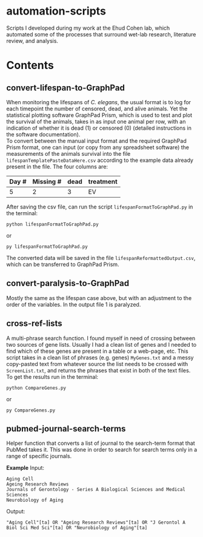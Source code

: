 # automation-scripts
Scripts I developed during my work at the Ehud Cohen lab, which automated some
of the processes that surround wet-lab research, literature review, and
analysis.

# Contents
## convert-lifespan-to-GraphPad
When monitoring the lifespans of *C. elegans*, the usual format is to log for
each timepoint the number of censored, dead, and alive animals.
Yet the statistical plotting software GraphPad Prism, which is used to test and
plot the survival of the animals, takes in as input one animal per row, with an
indication of whether it is dead (1) or censored (0) (detailed instructions in
the software documentation).  
To convert between the manual input format and the required GraphPad Prism
format, one can input (or copy from any spreadsheet software) the measurements
of the animals survival into the file `lifespanTemplatePasteDataHere.csv`
according to the example data already present in the file. The four columns are:

| Day	#          | Missing	#     | dead           | treatment      |
| :------------- | :------------- | :------------- | :------------- |
| 5              | 2              | 3              | EV             |

After saving the csv file, can run the script `lifespanFormatToGraphPad.py` in
the terminal:
```
python lifespanFormatToGraphPad.py
```
or
```
py lifespanFormatToGraphPad.py
```
The converted data will be saved in the file `lifespanReformattedOutput.csv`,
which can be transferred to GraphPad Prism.

## convert-paralysis-to-GraphPad
Mostly the same as the lifespan case above, but with an adjustment to the
order of the variables. In the output file 1 is paralyzed.

## cross-ref-lists
A multi-phrase search function. I found myself in need of crossing between two
sources of gene lists. Usually I had a clean list of genes and I needed to find
which of these genes are present in a table or a web-page, etc. This script
takes in a clean list of phrases (e.g. genes) `MyGenes.txt` and a messy
copy-pasted text from whatever source the list needs to be crossed with
`ScreenList.txt`, and returns the phrases that exist in both of the text files.
To get the results run in the terminal:
```
python CompareGenes.py
```
or
```
py CompareGenes.py
```
## pubmed-journal-search-terms
Helper function that converts a list of journal to the search-term format that
PubMed takes it. This was done in order to search for search terms only in a
range of specific journals.

**Example**
Input:
```
Aging Cell
Ageing Research Reviews
Journals of Gerontology - Series A Biological Sciences and Medical Sciences
Neurobiology of Aging
```
Output:
```
"Aging Cell"[ta] OR "Ageing Research Reviews"[ta] OR "J Gerontol A Biol Sci Med Sci"[ta] OR "Neurobiology of Aging"[ta]
```
